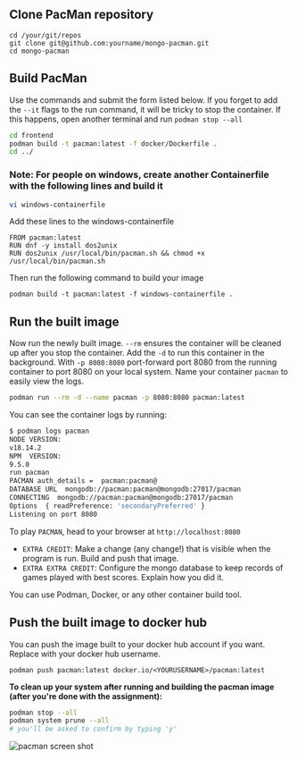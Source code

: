 ## Clone PacMan repository

```
cd /your/git/repos
git clone git@github.com:yourname/mongo-pacman.git
cd mongo-pacman
```

## Build PacMan

Use the commands and submit the form listed below.
If you forget to add the `--it` flags to the run command, it will be tricky to stop the container.
If this happens, open another terminal and run `podman stop --all`

```bash
cd frontend
podman build -t pacman:latest -f docker/Dockerfile .
cd ../
```

### Note: For people on windows, create another Containerfile with the following lines and build it
```bash
vi windows-containerfile
```
Add these lines to the windows-containerfile
```
FROM pacman:latest
RUN dnf -y install dos2unix
RUN dos2unix /usr/local/bin/pacman.sh && chmod +x /usr/local/bin/pacman.sh
```
Then run the following command to build your image
```
podman build -t pacman:latest -f windows-containerfile .
```

## Run the built image

Now run the newly built image. `--rm` ensures the container will be cleaned up after you stop the container.
Add the `-d` to run this container in the background.
With `-p 8080:8080` port-forward port 8080 from the running container to port 8080 on your local system.
Name your container `pacman` to easily view the logs.

```bash
podman run --rm -d --name pacman -p 8080:8080 pacman:latest
```

You can see the container logs by running:

```bash
$ podman logs pacman
NODE VERSION:
v18.14.2
NPM  VERSION:
9.5.0
run pacman
PACMAN auth_details =  pacman:pacman@
DATABASE URL  mongodb://pacman:pacman@mongodb:27017/pacman
CONNECTING  mongodb://pacman:pacman@mongodb:27017/pacman
Options  { readPreference: 'secondaryPreferred' }
Listening on port 8080
```

To play `PACMAN`, head to your browser at `http://localhost:8080`

* `EXTRA CREDIT`: Make a change (any change!) that is visible when the program is run. Build and push that image.
* `EXTRA EXTRA CREDIT`: Configure the mongo database to keep records of games played with best scores. Explain how you did it.

You can use Podman, Docker, or any other container build tool.

## Push the built image to docker hub

You can push the image built to your docker hub account if you want. Replace **<YOURUSERNAME>** with your docker hub username.

```
podman push pacman:latest docker.io/<YOURUSERNAME>/pacman:latest
```

**To clean up your system after running and building the pacman image (after you're done with the assignment):**

```bash
podman stop --all
podman system prune --all
# you'll be asked to confirm by typing 'y'
```

![pacman screen shot](./screenshot.png)
